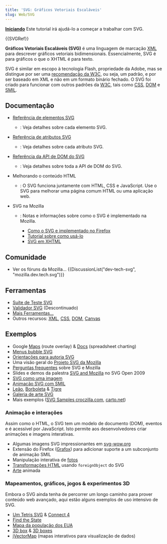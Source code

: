 ```yaml
---
title: 'SVG: Gráficos Vetoriais Escaláveis'
slug: Web/SVG
---
```


**[Iniciando](/pt-BR/docs/Web/SVG/Tutorial)** Este tutorial irá ajudá-lo a começar a trabalhar com SVG.

{{SVGRef}}

**Gráficos Vetoriais Escaláveis (SVG)** é uma linguagem de marcação [XML](/pt-BR/docs/XML) para descrever gráficos vetoriais bidimensionais. Essencialmente, SVG é para gráficos o que o XHTML é para texto.

SVG é similar em escopo à tecnologia Flash, propriedade da Adobe, mas se distingue por ser uma [recomendação da W3C](http://www.w3.org/Graphics/SVG/), ou seja, um padrão, e por ser baseado em XML e não em um formato binário fechado. O SVG foi criado para funcionar com outros padrões da [W3C](http://www.w3.org/), tais como [CSS](/pt-BR/docs/CSS), [DOM](/pt-BR/docs/DOM) e [SMIL](http://www.w3.org/AudioVideo/).

## Documentação

- [Referência de elementos SVG](/pt-BR/docs/SVG/Element)
  - : Veja detalhes sobre cada elemento SVG.
- [Referência de atributos SVG](/pt-BR/docs/SVG/Attribute)
  - : Veja detalhes sobre cada atributo SVG.
- [Referência da API de DOM do SVG](/pt-BR/docs/Gecko_DOM_Reference#SVG_interfaces)
  - : Veja detalhes sobre toda a API de DOM do SVG.
- Melhorando o conteúdo HTML
  - : O SVG funciona juntamente com HTML, CSS e JavaScript. Use o SVG para melhorar uma página comum HTML ou uma aplicação web.
- SVG na Mozilla

  - : Notas e informações sobre como o SVG é implementado na Mozilla.

    - [Como o SVG e implementado no Firefox](/pt-BR/docs/SVG_in_Firefox)
    - [Tutorial sobre como usá-lo](/pt-BR/docs/SVG_in_Firefox)
    - [SVG em XHTML](/pt-BR/docs/SVG_In_HTML_Introduction)

## Comunidade

- Ver os fóruns da Mozilla... {{DiscussionList("dev-tech-svg", "mozilla.dev.tech.svg")}}

## Ferramentas

- [Suíte de Teste SVG](http://www.w3.org/Graphics/SVG/Test/)
- [Validador SVG](http://jiggles.w3.org/svgvalidator/) (Descontinuado)
- [Mais Ferramentas...](/pt-BR/docs/tag/SVG:Tools)
- Outros recursos: [XML](/pt-BR/docs/XML), [CSS](/pt-BR/docs/CSS), [DOM](/pt-BR/docs/DOM), [Canvas](/pt-BR/docs/HTML/Canvas)

## Exemplos

- Google [Maps](http://maps.google.com) (route overlay) & [Docs](http://docs.google.com) (spreadsheet charting)
- [Menus bubble SVG](http://starkravingfinkle.org/projects/demo/svg-bubblemenu-in-html.xml)
- [Orientações para autoria SVG](http://jwatt.org/svg/authoring/)
- Uma visão geral do [Projeto SVG da Mozilla](/pt-BR/docs/Mozilla_SVG_Project)
- [Perguntas frequentes](/pt-BR/docs/SVG/FAQ) sobre SVG e Mozilla
- Slides e demos da palestra [SVG and Mozilla](http://jwatt.org/svg-open-US/docs/2009/slides.xhtml) no SVG Open 2009
- [SVG como uma imagem](/pt-BR/docs/SVG/SVG_as_an_Image)
- [Animação SVG com SMIL](/pt-BR/docs/SVG/SVG_animation_with_SMIL)
- [Leão](http://croczilla.com/bits_and_pieces/svg/samples/lion/lion.svg), [Borboleta](http://croczilla.com/bits_and_pieces/svg/samples/butterfly/butterfly.svg) & [Tigre](http://croczilla.com/bits_and_pieces/svg/samples/tiger/tiger.svg)
- [Galeria de arte SVG](http://plurib.us/1shot/2007/svg_gallery/)
- Mais exemplos ([SVG Samples croczilla.com](http://croczilla.com/bits_and_pieces/svg/samples), [carto.net](http://www.carto.net/papers/svg/samples/))

### Animação e interações

Assim como o HTML, o SVG tem um modelo de documento (DOM), eventos e é acessível por JavaScript. Isto permite aos desenvolvedores criar animações e imagens interativas.

- Algumas imagens SVG impressionantes em [svg-wow.org](http://svg-wow.org/)
- Extensão do Firefox ([Grafox](http://schepers.cc/grafox/)) para adicionar suporte a um subconjunto de animação SMIL
- Manipulação interativa de [fotos](http://people.mozilla.com/~vladimir/demos/photos.svg)
- [Transformações HTML](http://starkravingfinkle.org/blog/2007/07/firefox-3-svg-foreignobject/) usando `foreignObject` do SVG
- [Arte](http://lab.vodafone.com/vienna/) animada

### Mapeamentos, gráficos, jogos & experimentos 3D

Embora o SVG ainda tenha de percorrer um longo caminho para prover conteúdo web avançado, aqui estão alguns exemplos de uso intensivo de SVG.

- [Um Tetris SVG](http://www.codedread.com/yastframe.php) & [Connect 4](http://www.treebuilder.de/svg/connect4.svg)
- [Find the State](http://files.myopera.com/orinoco/svg/USStates.svg)
- [Mapa da população dos EUA](http://www.carto.net/papers/svg/us_population/index.html)
- [3D box](http://www.treebuilder.de/default.asp?file=441875.xml) & [3D boxes](http://www.treebuilder.de/default.asp?file=206524.xml)
- [jVectorMap](http://jvectormap.com/) (mapas interativos para visualização de dados)
